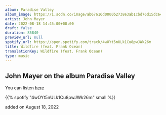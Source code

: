 ```yaml
---
album: Paradise Valley
album_image: https://i.scdn.co/image/ab67616d0000b2738e3ab1cbd76d15dc64450a13
artist: John Mayer
date: 2022-08-18 14:45:00+00:00
draft: false
duration: 85840
preview_url: null
spotify_url: https://open.spotify.com/track/4wOYt5nULk1Cu8pwJWk26m
title: Wildfire (feat. Frank Ocean)
translationKey: Wildfire (feat. Frank Ocean)
type: music
---
```


## John Mayer on the album Paradise Valley

You can listen [here](https://open.spotify.com/track/4wOYt5nULk1Cu8pwJWk26m)

{{% spotify "4wOYt5nULk1Cu8pwJWk26m" small %}}

added on August 18, 2022
